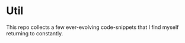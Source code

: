 # Util

This repo collects a few ever-evolving code-snippets that I find myself returning to constantly.